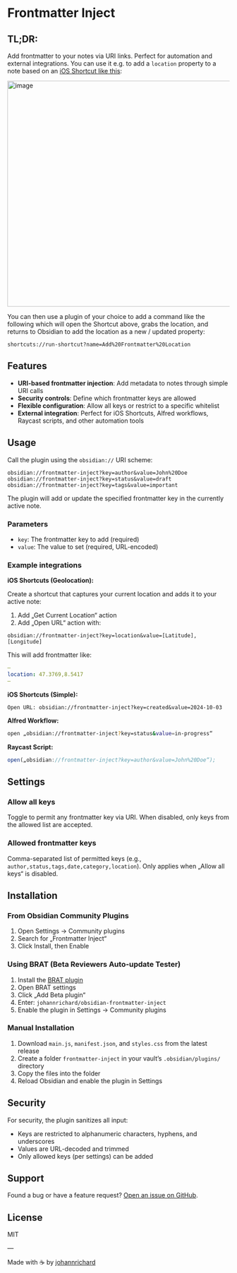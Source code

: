 # Frontmatter Inject

## TL;DR:
Add frontmatter to your notes via URI links. Perfect for automation and external integrations. You can use it e.g. to add a `location` property to a note based on an [iOS Shortcut like this](https://www.icloud.com/shortcuts/bfea385338c64c2e9b55a683f2495897):

<img width="862" height="512" alt="image" src="https://github.com/user-attachments/assets/fbaf80f7-ffee-4c72-a97a-f3b046e90b04" />

You can then use a plugin of your choice to add a command like the following which will open the Shortcut above, grabs the location, and returns to Obsidian to add the location as a new / updated property:

```
shortcuts://run-shortcut?name=Add%20Frontmatter%20Location
```

## Features

- **URI-based frontmatter injection**: Add metadata to notes through simple URI calls
- **Security controls**: Define which frontmatter keys are allowed
- **Flexible configuration**: Allow all keys or restrict to a specific whitelist
- **External integration**: Perfect for iOS Shortcuts, Alfred workflows, Raycast scripts, and other automation tools

## Usage

Call the plugin using the `obsidian://` URI scheme:

```
obsidian://frontmatter-inject?key=author&value=John%20Doe
obsidian://frontmatter-inject?key=status&value=draft
obsidian://frontmatter-inject?key=tags&value=important
```

The plugin will add or update the specified frontmatter key in the currently active note.

### Parameters

- `key`: The frontmatter key to add (required)
- `value`: The value to set (required, URL-encoded)

### Example integrations

**iOS Shortcuts (Geolocation):**

Create a shortcut that captures your current location and adds it to your active note:

1. Add „Get Current Location“ action
2. Add „Open URL“ action with:
```
obsidian://frontmatter-inject?key=location&value=[Latitude],[Longitude]
```

This will add frontmatter like:
```yaml
—
location: 47.3769,8.5417
—
```

**iOS Shortcuts (Simple):**
```
Open URL: obsidian://frontmatter-inject?key=created&value=2024-10-03
```

**Alfred Workflow:**
```bash
open „obsidian://frontmatter-inject?key=status&value=in-progress“
```

**Raycast Script:**
```javascript
open(„obsidian://frontmatter-inject?key=author&value=John%20Doe“);
```

## Settings

### Allow all keys
Toggle to permit any frontmatter key via URI. When disabled, only keys from the allowed list are accepted.

### Allowed frontmatter keys
Comma-separated list of permitted keys (e.g., `author,status,tags,date,category,location`). Only applies when „Allow all keys“ is disabled.

## Installation

### From Obsidian Community Plugins
1. Open Settings → Community plugins
2. Search for „Frontmatter Inject“
3. Click Install, then Enable

### Using BRAT (Beta Reviewers Auto-update Tester)
1. Install the [BRAT plugin](https://github.com/TfTHacker/obsidian42-brat)
2. Open BRAT settings
3. Click „Add Beta plugin“
4. Enter: `johannrichard/obsidian-frontmatter-inject`
5. Enable the plugin in Settings → Community plugins

### Manual Installation
1. Download `main.js`, `manifest.json`, and `styles.css` from the latest release
2. Create a folder `frontmatter-inject` in your vault’s `.obsidian/plugins/` directory
3. Copy the files into the folder
4. Reload Obsidian and enable the plugin in Settings

## Security

For security, the plugin sanitizes all input:
- Keys are restricted to alphanumeric characters, hyphens, and underscores
- Values are URL-decoded and trimmed
- Only allowed keys (per settings) can be added

## Support

Found a bug or have a feature request? [Open an issue on GitHub](https://github.com/johannrichard/frontmatter-inject/issues).

## License

MIT

—

Made with ☕ by [johannrichard](https://github.com/johannrichard)
